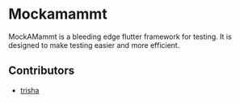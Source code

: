 <!-- generate a readme for mockamammt a flutter framework for testing -->
# Mockamammt

MockAMammt is a bleeding edge flutter framework for testing. It is designed to make testing easier and more efficient.

## Contributors

- [trisha](https://github.com/im-trisha)
